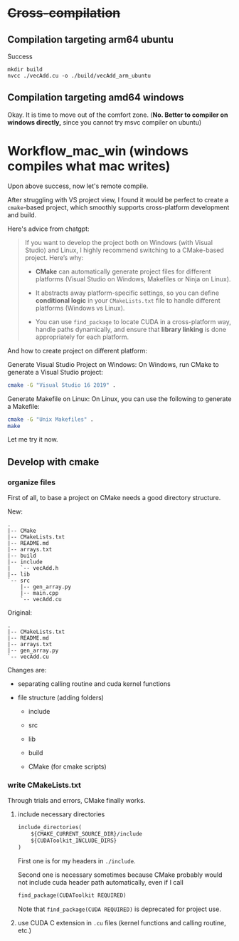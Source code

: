# ~~Cross-compilation~~

## Compilation targeting arm64 ubuntu

Success

```
mkdir build
nvcc ./vecAdd.cu -o ./build/vecAdd_arm_ubuntu
```

## Compilation targeting amd64 windows

Okay. It is time to move out of the comfort zone. (**No. Better to compiler on windows directly,** since you cannot try msvc compiler on ubuntu)

# Workflow_mac_win (windows compiles what mac writes)

Upon above success, now let's remote compile.

After struggling with VS project view, I found it would be perfect to create a `cmake`-based project, which smoothly supports cross-platform development and build.

Here's advice from chatgpt:

> If you want to develop the project both on Windows (with Visual Studio) and Linux, I highly recommend  switching to a CMake-based project. Here’s why:
> 
> - **CMake** can automatically generate project files for different platforms (Visual Studio on Windows, Makefiles or Ninja on Linux).
> 
> - It abstracts away platform-specific settings, so you can define **conditional logic** in your `CMakeLists.txt` file to handle different platforms (Windows vs Linux).
>
> - You can use `find_package` to locate CUDA in a cross-platform way, handle paths dynamically, and ensure that **library linking** is done appropriately for each platform.

And how to create project on different platform:

Generate Visual Studio Project on Windows: On Windows, run CMake to generate a Visual Studio project:
```bash
cmake -G "Visual Studio 16 2019" .
```
Generate Makefile on Linux: On Linux, you can use the following to generate a Makefile:
```bash
cmake -G "Unix Makefiles" .
make
```

Let me try it now.

## Develop with cmake

### organize files

First of all, to base a project on CMake needs a good directory structure.

New:

```
.
|-- CMake
|-- CMakeLists.txt
|-- README.md
|-- arrays.txt
|-- build
|-- include
|   `-- vecAdd.h
|-- lib
`-- src
    |-- gen_array.py
    |-- main.cpp
    `-- vecAdd.cu
```

Original:

```
.
|-- CMakeLists.txt
|-- README.md
|-- arrays.txt
|-- gen_array.py
`-- vecAdd.cu
```

Changes are:

- separating calling routine and cuda kernel functions

- file structure (adding folders)

    - include

    - src

    - lib

    - build

    - CMake (for cmake scripts)

### write CMakeLists.txt

Through trials and errors, CMake finally works.

1. include necessary directories
    
    ```CMakeLists.txt
    include_directories(
        ${CMAKE_CURRENT_SOURCE_DIR}/include
        ${CUDAToolkit_INCLUDE_DIRS}
    )
    ```
    
    First one is for my headers in `./include`.
    
    Second one is necessary sometimes because CMake probably would not include cuda header path automatically, even if I call

    ```CMakeLists.txt
    find_package(CUDAToolkit REQUIRED)
    ```
    
    Note that `find_package(CUDA REQUIRED)` is deprecated for project use.

2. use CUDA C extension in `.cu` files (kernel functions and calling routine, etc.)


